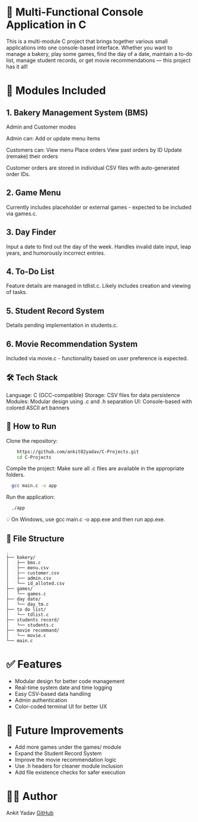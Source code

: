 # 🎯 Multi-Functional Console Application in C
This is a multi-module C project that brings together various small applications into one console-based interface. Whether you want to manage a bakery, play some games, find the day of a date, maintain a to-do list, manage student records, or get movie recommendations — this project has it all!

# 📁 Modules Included
## 1. Bakery Management System (BMS)
Admin and Customer modes

Admin can:
Add or update menu items

Customers can:
View menu
Place orders
View past orders by ID
Update (remake) their orders

Customer orders are stored in individual CSV files with auto-generated order IDs.

## 2. Game Menu
Currently includes placeholder or external games - expected to be included via games.c.

## 3. Day Finder
Input a date to find out the day of the week.
Handles invalid date input, leap years, and humorously incorrect entries.

## 4. To-Do List
Feature details are managed in tdlist.c. Likely includes creation and viewing of tasks.

## 5. Student Record System
Details pending implementation in students.c.

## 6. Movie Recommendation System
Included via movie.c - functionality based on user preference is expected.

## 🛠️ Tech Stack
Language: C (GCC-compatible)
Storage: CSV files for data persistence
Modules: Modular design using .c and .h separation
UI: Console-based with colored ASCII art banners

## 🚀 How to Run
Clone the repository:

```bash
    https://github.com/ankit02yadav/C-Projects.git
    cd C-Projects
```
Compile the project: Make sure all .c files are available in the appropriate folders.

```bash
  gcc main.c -o app
```
Run the application:

```bash
  ./app
```
💡 On Windows, use gcc main.c -o app.exe and then run app.exe.

## 📂 File Structure
```pqsql
.
├── bakery/  
│   ├── bms.c 
│   ├── menu.csv
│   ├── customer.csv 
│   ├── admin.csv 
│   └── id_alloted.csv 
├── games/ 
│   └── games.c 
├── day date/ 
│   └── day_tm.c 
├── to do list/ 
│   └── tdlist.c 
├── students record/ 
│   └── students.c 
├── movie recommand/ 
│   └── movie.c 
└── main.c 
```
# ✅ Features
- Modular design for better code management
- Real-time system date and time logging
- Easy CSV-based data handling
- Admin authentication
- Color-coded terminal UI for better UX

# 🧠 Future Improvements
- Add more games under the games/ module
- Expand the Student Record System
- Improve the movie recommendation logic
- Use .h headers for cleaner module inclusion
- Add file existence checks for safer execution

# 🧑‍💻 Author
Ankit Yadav
[GitHub](https://github.com/ankit02yadav)
